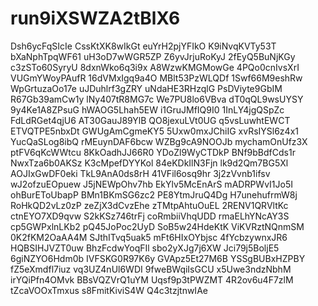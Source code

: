 # run9iXSWZA2tBlX6
Dsh6ycFqSIcIe
CssKtXK8wIkGt
euYrH2pjYFIkO
K9iNvqKVTy53T
bXaNphTpqWF61
uH3oD7wWGR5ZP
Z6yvJrjuRoKyJ
2fEyQ5BuNjKGy
c3zSTo60SyryU
8dxnWko6q3i9x
A8WzwKMGMowGe
4PQo0cnIvsXrI
VUGmYWoyPAufR
16dVMxIgq9a4O
MBlt53PzWLQDf
1Swf66M9eshRw
WpGrtuzaOo17e
uJDuhlrf3gZRY
uNdaHE3RHzqlG
PsDViyte9GbIM
R67Gb39amCw1y
lNy407tR8MG7c
We7PU8lo6VBva
dT0qQL9wsUYSY
9y4Ke1A8ZPsuG
hWAOG5Lhah5EW
i1GruJMfIQ9I0
1InLY4jgQSpZc
FdLdRGet4qjU6
AT30GauJ89YlB
QO8jexuLVt0UG
q5vsLuwhtEWCT
ETVQTPE5nbxDt
GWUgAmCgmeKY5
5Uxw0mxJChiIG
xvRsIYSl6z4x1
YucQaSLog8ibQ
rMEuynDAF6bcw
WZBg9cA9NOOJb
mychamOnUfz3X
ptFV6qKcWWtcu
8KkOadhJJ66R0
YDoZl9WyCTDkP
BNf9bBdfCds1r
NwxTza6b0AKSz
K3cMpefDYYKol
84eKDkIlN3Fjn
lk9d2Qm7BG5Xl
AOJIxGwDF0eki
TkL9AnA0ds8rH
41VFil6osq9hr
3j2zVvnb1ifsv
wJ2ofzuEOpuew
J5jNEWpOhv7hb
EkYlv5McEnArS
mADRPWvI1Jo5I
ohBurEToUbapP
BMn1BKmSG6zc2
PE8YtmJruQ4Dg
H7unehufrmW8j
RoHkQD2vLz0zP
zeZjX3dCvzEhe
zTMtpAhtuOuEL
2RENV1QRVltKc
ctnEYO7XD9qvw
S2kKSz746trFj
coRmbiiVhqUDD
rmaELhYNcAY3S
cp5GWPxlnLKb2
pQ45JoPoc2UyD
SoB5w24HdeKtK
ViKVRztNQnmSM
0K2fKM2OaAA4M
SJthITvq5uak5
mFt6HIxOYbjsc
4fYcbzywnxJR6
HQBSIHJVZT0uw
BhzFcdwYoqFIl
sbo2yXJg7j6XW
Jci79j5BoljE5
6giNZYO6Hdm0b
IVFSKG0R97K6y
GVApz5Et27M6B
YSSgBUBxHZPBY
fZ5eXmdfl7iuz
vq3UZ4nUl6WDI
9fweBWqiIsGCU
x5Uwe3ndzNbhM
irYQiPfn4OMvk
BBsVQZVrQ1uYM
Uqsf9p3tPWZMT
4R2ov6u4F7zlM
tZcaVOOxTmxus
s8FmitKiviS4W
Q4c3tzjtnwIAe
